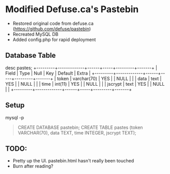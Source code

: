 Modified Defuse.ca's Pastebin
=============================


- Restored original code from defuse.ca (https://github.com/defuse/pastebin)
- Recreated MySQL DB
- Added config.php for rapid deployment

Database Table
--------------
 desc pastes;
    +---------+-------------+------+-----+---------+-------+
    | Field   | Type        | Null | Key | Default | Extra |
    +---------+-------------+------+-----+---------+-------+
    | token   | varchar(70) | YES  |     | NULL    |       |
    | data    | text        | YES  |     | NULL    |       |
    | time    | int(11)     | YES  |     | NULL    |       |
    | jscrypt | text        | YES  |     | NULL    |       |
    +---------+-------------+------+-----+---------+-------+

Setup
-----
mysql -p
> CREATE DATABASE pastebin;
> CREATE TABLE pastes (token VARCHAR(70), data TEXT, time INTEGER, jscrypt TEXT);

TODO:
-----
- Pretty up the UI. pastebin.html hasn't really been touched
- Burn after reading?
